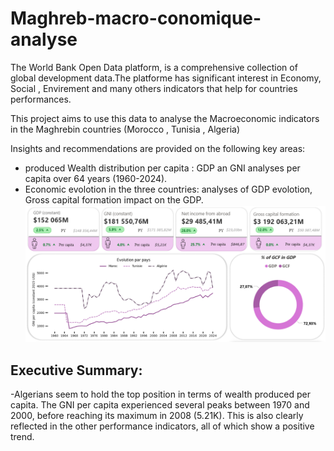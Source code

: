 # Maghreb-macro-conomique-analyse

The World Bank Open Data platform, is a comprehensive collection of global development data.The platforme has significant interest in Economy, Social , Envirement and many others indicators that help for countries performances. 

This project aims to use this data to analyse the Macroeconomic indicators in the Maghrebin countries (Morocco , Tunisia , Algeria)

Insights and recommendations are provided on the following key areas:

  - produced Wealth distribution per capita : GDP an GNI analyses per capita over 64 years (1960-2024).
  - Economic evolotion in the three countries: analyses of GDP evolotion, Gross capital formation impact on the GDP. 
   ![alt](https://github.com/anassmar/Maghreb-macro-conomique-analyse/blob/main/summary.png?raw=true)

## Executive Summary:
-Algerians seem to hold the top position in terms of wealth produced per capita. The GNI per capita experienced several peaks between 1970 and 2000, before reaching its maximum in 2008 (5.21K). This is also clearly reflected in the other performance indicators, all of which show a positive trend.
